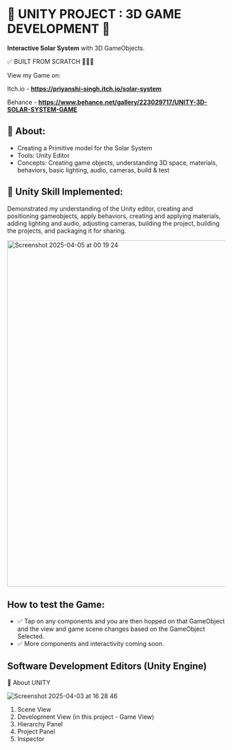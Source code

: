 # 🚀 UNITY PROJECT : 3D GAME DEVELOPMENT 🌌  

**Interactive Solar System** with 3D GameObjects.

✅ BUILT FROM SCRATCH 👩🏻‍💻

View my Game on: 

Itch.io -  **https://priyanshi-singh.itch.io/solar-system**

Behance -  **https://www.behance.net/gallery/223029717/UNITY-3D-SOLAR-SYSTEM-GAME**

## 🎯 About:  
- Creating a Primitive model for the Solar System  
- Tools: Unity Editor  
- Concepts: Creating game objects, understanding 3D space, materials, behaviors, basic lighting, audio, cameras, build & test  

## 🚀 Unity Skill Implemented:
Demonstrated my understanding of the Unity editor, creating and positioning gameobjects, apply behaviors, creating and applying materials, adding lighting and audio, adjusting cameras, building the project, building the projects, and packaging it for sharing.

<img width="800" alt="Screenshot 2025-04-05 at 00 19 24" src="https://github.com/user-attachments/assets/8e7f54a2-acbb-496a-a03b-d313e7ffcf79" />


## How to test the Game:
- ✅ Tap on any components and you are then hopped on that GameObject and the view and game scene changes based on the GameObject Selected.
- ✅ More components and interactivity coming soon.

## Software Development Editors (Unity Engine)
🚀 About UNITY

![Screenshot 2025-04-03 at 16 28 46](https://github.com/user-attachments/assets/b7483150-abaf-49ba-a34e-5a551f1d890a)

1) Scene View
2) Development View (in this project - Game View)
3) Hierarchy Panel
4) Project Panel
5) Inspector
